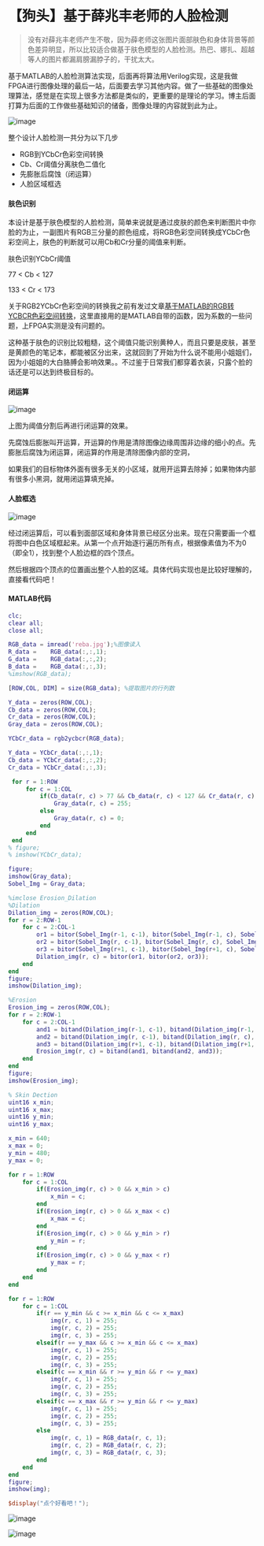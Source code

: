 # 【狗头】基于薛兆丰老师的人脸检测

> 没有对薛兆丰老师产生不敬，因为薛老师这张图片面部肤色和身体背景等颜色差异明显，所以比较适合做基于肤色模型的人脸检测。热巴、娜扎、超越等人的图片都漏肩膀漏脖子的，干扰太大。

基于MATLAB的人脸检测算法实现，后面再将算法用Verilog实现，这是我做FPGA进行图像处理的最后一站，后面要去学习其他内容。做了一些基础的图像处理算法，感觉是在实现上很多方法都是类似的，更重要的是理论的学习。博主后面打算为后面的工作做些基础知识的储备，图像处理的内容就到此为止。

![image](https://wx4.sinaimg.cn/large/006C4SD7ly1g0uflxi6lnj30k20b40vq.jpg)

整个设计人脸检测一共分为以下几步

- RGB到YCbCr色彩空间转换
- Cb、Cr阈值分离肤色二值化
- 先膨胀后腐蚀（闭运算）
- 人脸区域框选

#### 肤色识别

本设计是基于肤色模型的人脸检测，简单来说就是通过皮肤的颜色来判断图片中你脸的为止，一副图片有RGB三分量的颜色组成，将RGB色彩空间转换成YCbCr色彩空间上，肤色的判断就可以用Cb和Cr分量的阈值来判断。

肤色识别YCbCr阈值

77 < Cb < 127

133 < Cr < 173

关于RGB2YCbCr色彩空间的转换我之前有发过文章[基于MATLAB的RGB转YCBCR色彩空间转换](https://www.cnblogs.com/ninghechuan/p/9515639.html)，这里直接用的是MATLAB自带的函数，因为系数的一些问题，上FPGA实测是没有问题的。

这种基于肤色的识别比较粗糙，这个阈值只能识别黄种人，而且只要是皮肤，甚至是黄颜色的笔记本，都能被区分出来，这就回到了开始为什么说不能用小姐姐们，因为小姐姐的大白胳膊会影响效果。。不过鉴于日常我们都穿着衣装，只露个脸的话还是可以达到终极目标的。

#### 闭运算

![image](https://wx2.sinaimg.cn/large/006C4SD7ly1g0uflxo7itj30k20b43yh.jpg)

上图为阈值分割后再进行闭运算的效果。

先腐蚀后膨胀叫开运算，开运算的作用是清除图像边缘周围非边缘的细小的点。先膨胀后腐蚀为闭运算，闭运算的作用是清除图像内部的空洞，

如果我们的目标物体外面有很多无关的小区域，就用开运算去除掉；如果物体内部有很多小黑洞，就用闭运算填充掉。

#### 人脸框选

![image](https://wx4.sinaimg.cn/large/006C4SD7ly1g0uflxlrz5j30k20b4whh.jpg)

经过闭运算后，可以看到面部区域和身体背景已经区分出来。现在只需要画一个框将图中白色区域框起来。从第一个点开始逐行遍历所有点，根据像素值为不为0（即全1），找到整个人脸边框的四个顶点。

然后根据四个顶点的位置画出整个人脸的区域。具体代码实现也是比较好理解的，直接看代码吧！



#### MATLAB代码

```matlab
clc;
clear all;
close all;

RGB_data = imread('reba.jpg');%图像读入
R_data =    RGB_data(:,:,1);
G_data =    RGB_data(:,:,2);
B_data =    RGB_data(:,:,3);
%imshow(RGB_data);

[ROW,COL, DIM] = size(RGB_data); %提取图片的行列数

Y_data = zeros(ROW,COL);
Cb_data = zeros(ROW,COL);
Cr_data = zeros(ROW,COL);
Gray_data = zeros(ROW,COL);

YCbCr_data = rgb2ycbcr(RGB_data);

Y_data = YCbCr_data(:,:,1);
Cb_data = YCbCr_data(:,:,2);
Cr_data = YCbCr_data(:,:,3);

 for r = 1:ROW
     for c = 1:COL
         if(Cb_data(r, c) > 77 && Cb_data(r, c) < 127 && Cr_data(r, c) > 133 && Cr_data(r, c) < 173)
             Gray_data(r, c) = 255;
         else
             Gray_data(r, c) = 0;
         end
     end
 end
% figure;
% imshow(YCbCr_data);

figure;
imshow(Gray_data);
Sobel_Img = Gray_data;

%imclose Erosion_Dilation
%Dilation
Dilation_img = zeros(ROW,COL);
for r = 2:ROW-1
    for c = 2:COL-1
		or1 = bitor(Sobel_Img(r-1, c-1), bitor(Sobel_Img(r-1, c), Sobel_Img(r-1, c+1)));
		or2 = bitor(Sobel_Img(r, c-1), bitor(Sobel_Img(r, c), Sobel_Img(r, c+1)));
		or3 = bitor(Sobel_Img(r+1, c-1), bitor(Sobel_Img(r+1, c), Sobel_Img(r+1, c+1)));
		Dilation_img(r, c) = bitor(or1, bitor(or2, or3));
    end
end
figure;
imshow(Dilation_img);

%Erosion
Erosion_img = zeros(ROW,COL);
for r = 2:ROW-1
    for c = 2:COL-1
		and1 = bitand(Dilation_img(r-1, c-1), bitand(Dilation_img(r-1, c), Dilation_img(r-1, c+1)));
		and2 = bitand(Dilation_img(r, c-1), bitand(Dilation_img(r, c), Dilation_img(r, c+1)));
		and3 = bitand(Dilation_img(r+1, c-1), bitand(Dilation_img(r+1, c), Dilation_img(r+1, c+1)));
		Erosion_img(r, c) = bitand(and1, bitand(and2, and3));
    end
end
figure;
imshow(Erosion_img);

% Skin Dection
uint16 x_min;
uint16 x_max;
uint16 y_min;
uint16 y_max;

x_min = 640;
x_max = 0;
y_min = 480;
y_max = 0;

for r = 1:ROW
    for c = 1:COL
        if(Erosion_img(r, c) > 0 && x_min > c)
            x_min = c;
        end
        if(Erosion_img(r, c) > 0 && x_max < c)
            x_max = c;
        end
        if(Erosion_img(r, c) > 0 && y_min > r)
            y_min = r;
        end
        if(Erosion_img(r, c) > 0 && y_max < r)
            y_max = r;
        end
    end
end

for r = 1:ROW
    for c = 1:COL
        if(r == y_min && c >= x_min && c <= x_max)
            img(r, c, 1) = 255;
            img(r, c, 2) = 255;
            img(r, c, 3) = 255;
        elseif(r == y_max && c >= x_min && c <= x_max)
            img(r, c, 1) = 255;
            img(r, c, 2) = 255;
            img(r, c, 3) = 255;
        elseif(c == x_min && r >= y_min && r <= y_max)
            img(r, c, 1) = 255;
            img(r, c, 2) = 255;
            img(r, c, 3) = 255;
        elseif(c == x_max && r >= y_min && r <= y_max)
            img(r, c, 1) = 255;
            img(r, c, 2) = 255;
            img(r, c, 3) = 255;
        else
            img(r, c, 1) = RGB_data(r, c, 1);
            img(r, c, 2) = RGB_data(r, c, 2);
            img(r, c, 3) = RGB_data(r, c, 3);
        end
    end
end
figure;
imshow(img);
```



```verilog
$display("点个好看吧！");
```



![image](https://ws1.sinaimg.cn/large/006C4SD7gy1fxd6btvu5vj30kk0b9taw.jpg)

![image](https://wx3.sinaimg.cn/large/006C4SD7gy1fxyapnjoh1j30gb0gstaq.jpg)
